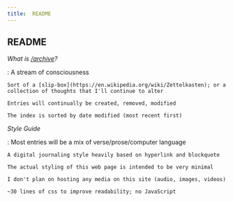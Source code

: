 ```yaml
---
title:  README
---
```


## README

*What is [/archive](/archive)?*

:	A stream of consciousness

	Sort of a [slip-box](https://en.wikipedia.org/wiki/Zettelkasten); or a collection of thoughts that I'll continue to alter

	Entries will continually be created, removed, modified

	The index is sorted by date modified (most recent first)

*Style Guide*

:	Most entries will be a mix of verse/prose/computer language

	A digital journaling style heavily based on hyperlink and blockquote

	The actual styling of this web page is intended to be very minimal

	I don't plan on hosting any media on this site (audio, images, videos)

	~30 lines of css to improve readability; no JavaScript